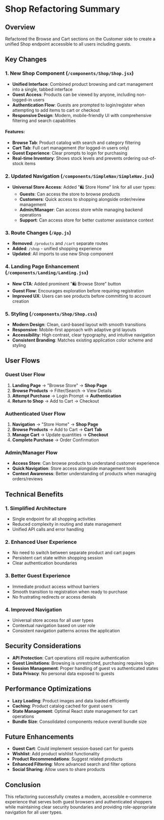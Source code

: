 # Shop Refactoring Summary

## Overview
Refactored the Browse and Cart sections on the Customer side to create a unified Shop endpoint accessible to all users including guests.

## Key Changes

### 1. New Shop Component (`/components/Shop/Shop.jsx`)
- **Unified Interface**: Combined product browsing and cart management into a single, tabbed interface
- **Guest Access**: Products can be viewed by anyone, including non-logged-in users
- **Authentication Flow**: Guests are prompted to login/register when attempting to add items to cart or checkout
- **Responsive Design**: Modern, mobile-friendly UI with comprehensive filtering and search capabilities

#### Features:
- **Browse Tab**: Product catalog with search and category filtering
- **Cart Tab**: Full cart management (for logged-in users only)
- **Guest Experience**: Clear prompts to login for purchasing
- **Real-time Inventory**: Shows stock levels and prevents ordering out-of-stock items

### 2. Updated Navigation (`/components/SimpleNav/SimpleNav.jsx`)
- **Universal Store Access**: Added "🛍️ Store Home" link for all user types:
  - **Guests**: Can access the store to browse products
  - **Customers**: Quick access to shopping alongside order/review management
  - **Admin/Manager**: Can access store while managing backend operations
  - **Support**: Can access store for better customer assistance context

### 3. Route Changes (`/App.js`)
- **Removed**: `/products` and `/cart` separate routes
- **Added**: `/shop` - unified shopping experience
- **Updated**: All imports to use new Shop component

### 4. Landing Page Enhancement (`/components/Landing/Landing.jsx`)
- **New CTA**: Added prominent "🛍️ Browse Store" button
- **Guest Flow**: Encourages exploration before requiring registration
- **Improved UX**: Users can see products before committing to account creation

### 5. Styling (`/components/Shop/Shop.css`)
- **Modern Design**: Clean, card-based layout with smooth transitions
- **Responsive**: Mobile-first approach with adaptive grid layouts
- **Accessibility**: High contrast, clear typography, and intuitive navigation
- **Consistent Branding**: Matches existing application color scheme and styling

## User Flows

### Guest User Flow
1. **Landing Page** → "Browse Store" → **Shop Page**
2. **Browse Products** → Filter/Search → View Details
3. **Attempt Purchase** → Login Prompt → **Authentication**
4. **Return to Shop** → Add to Cart → Checkout

### Authenticated User Flow
1. **Navigation** → "Store Home" → **Shop Page**
2. **Browse Products** → Add to Cart → **Cart Tab**
3. **Manage Cart** → Update quantities → **Checkout**
4. **Complete Purchase** → Order Confirmation

### Admin/Manager Flow
- **Access Store**: Can browse products to understand customer experience
- **Quick Navigation**: Store access alongside management tools
- **Context Awareness**: Better understanding of products when managing orders/reviews

## Technical Benefits

### 1. **Simplified Architecture**
- Single endpoint for all shopping activities
- Reduced complexity in routing and state management
- Unified API calls and error handling

### 2. **Enhanced User Experience**
- No need to switch between separate product and cart pages
- Persistent cart state within shopping session
- Clear authentication boundaries

### 3. **Better Guest Experience**
- Immediate product access without barriers
- Smooth transition to registration when ready to purchase
- No frustrating redirects or access denials

### 4. **Improved Navigation**
- Universal store access for all user types
- Contextual navigation based on user role
- Consistent navigation patterns across the application

## Security Considerations
- **API Protection**: Cart operations still require authentication
- **Guest Limitations**: Browsing is unrestricted, purchasing requires login
- **Session Management**: Proper handling of guest vs authenticated states
- **Data Privacy**: No personal data exposed to guests

## Performance Optimizations
- **Lazy Loading**: Product images and data loaded efficiently
- **Caching**: Product catalog cached for guest users
- **State Management**: Optimal React state management for cart operations
- **Bundle Size**: Consolidated components reduce overall bundle size

## Future Enhancements
- **Guest Cart**: Could implement session-based cart for guests
- **Wishlist**: Add product wishlist functionality
- **Product Recommendations**: Suggest related products
- **Enhanced Filtering**: More advanced search and filter options
- **Social Sharing**: Allow users to share products

## Conclusion
This refactoring successfully creates a modern, accessible e-commerce experience that serves both guest browsers and authenticated shoppers while maintaining clear security boundaries and providing role-appropriate navigation for all user types.
